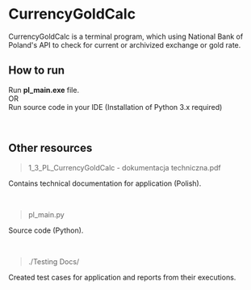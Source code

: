 # CurrencyGoldCalc

CurrencyGoldCalc is a terminal program, which using National Bank of Poland's API to check for current or archivized exchange or gold rate.

## How to run

Run **pl_main.exe** file.
<br>
OR
<br>
Run source code in your IDE (Installation of Python 3.x required)

<br>

## Other resources

>1_3_PL_CurrencyGoldCalc - dokumentacja techniczna.pdf

Contains technical documentation for application (Polish).

<br>

>pl_main.py

Source code (Python).

<br>

>./Testing Docs/

Created test cases for application and reports from their executions.
<br>
